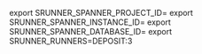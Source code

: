 export SRUNNER_SPANNER_PROJECT_ID=
export SRUNNER_SPANNER_INSTANCE_ID=
export SRUNNER_SPANNER_DATABASE_ID=
export SRUNNER_RUNNERS=DEPOSIT:3